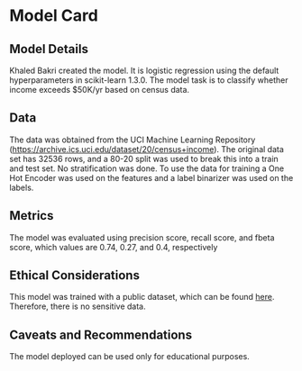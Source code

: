 # Model Card

## Model Details

Khaled Bakri created the model. It is logistic regression using the default hyperparameters in scikit-learn 1.3.0. The model task is to classify whether income exceeds $50K/yr based on census data.

## Data

The data was obtained from the UCI Machine Learning Repository (https://archive.ics.uci.edu/dataset/20/census+income). The original data set has 32536 rows, and a 80-20 split was used to break this into a train and test set. No stratification was done. To use the data for training a One Hot Encoder was used on the features and a label binarizer was used on the labels.

## Metrics
The model was evaluated using precision score, recall score, and fbeta score, which values are 0.74, 0.27, and 0.4, respectively

## Ethical Considerations

This model was trained with a public dataset, which can be found [here](https://archive.ics.uci.edu/dataset/20/census+income). Therefore, there is no sensitive data. 

## Caveats and Recommendations

The model deployed can be used only for educational purposes.


